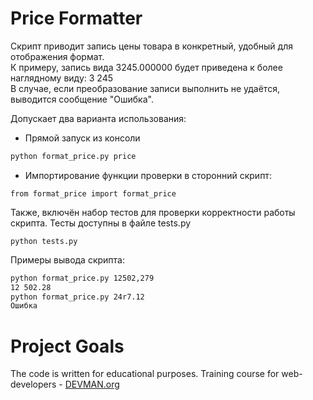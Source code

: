 # Price Formatter

Скрипт приводит запись цены товара в конкретный, удобный для отображения формат.  
К примеру, запись вида 3245.000000 будет приведена к более наглядному виду: 3 245   
В случае, если преобразование записи выполнить не удаётся, выводится сообщение "Ошибка".

Допускает два варианта использования:
* Прямой запуск из консоли
```bash
python format_price.py price
```
* Импортирование функции проверки в сторонний скрипт:

```
from format_price import format_price
```

Также, включён набор тестов для проверки корректности работы скрипта. Тесты доступны в файле tests.py
```
python tests.py
```

Примеры вывода скрипта:

```bash
python format_price.py 12502,279
12 502.28
python format_price.py 24r7.12
Ошибка

```


# Project Goals

The code is written for educational purposes. Training course for web-developers - [DEVMAN.org](https://devman.org)
